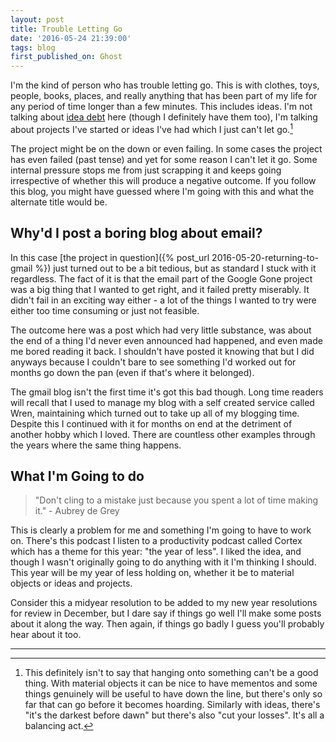 ```yaml
---
layout: post
title: Trouble Letting Go
date: '2016-05-24 21:39:00'
tags: blog
first_published_on: Ghost
---
```


I'm the kind of person who has trouble letting go. This is with clothes, toys, people, books, places, and really anything that has been part of my life for any period of time longer than a few minutes. This includes ideas. I'm not talking about [idea debt](http://jessicaabel.com/2016/01/27/idea-debt/) here (though I definitely have them too), I'm talking about projects I've started or ideas I've had which I just can't let go.[^1]

The project might be on the down or even failing. In some cases the project has even failed (past tense) and yet for some reason I can't let it go. Some internal pressure stops me from just scrapping it and keeps going irrespective of whether this will produce a negative outcome. If you follow this blog, you might have guessed where I'm going with this and what the alternate title would be.

## Why'd I post a boring blog about email?

In this case [the project in question]({% post_url 2016-05-20-returning-to-gmail %}) just turned out to be a bit tedious, but as standard I stuck with it regardless. The fact of it is that the email part of the Google Gone project was a big thing that I wanted to get right, and it failed pretty miserably. It didn't fail in an exciting way either - a lot of the things I wanted to try were either too time consuming or just not feasible.

The outcome here was a post which had very little substance, was about the end of a thing I'd never even announced had happened, and even made me bored reading it back. I shouldn't have posted it knowing that but I did anyways because I couldn't bare to see something I'd worked out for months go down the pan (even if that's where it belonged).

The gmail blog isn't the first time it's got this bad though. Long time readers will recall that I used to manage my blog with a self created service called Wren, maintaining which turned out to take up all of my blogging time. Despite this I continued with it for months on end at the detriment of another hobby which I loved. There are countless other examples through the years where the same thing happens.

## What I'm Going to do

> "Don't cling to a mistake just because you spent a lot of time making it." - Aubrey de Grey

This is clearly a problem for me and something I'm going to have to work on. There's this podcast I listen to a productivity podcast called Cortex which has a theme for this year: "the year of less". I liked the idea, and though I wasn't originally going to do anything with it I'm thinking I should. This year will be my year of less holding on, whether it be to material objects or ideas and projects.

Consider this a midyear resolution to be added to my new year resolutions for review in December, but I dare say if things go well I'll make some posts about it along the way. Then again, if things go badly I guess you'll probably hear about it too.

----

[^1]: This definitely isn't to say that hanging onto something can't be a good thing. With material objects it can be nice to have mementos and some things genuinely will be useful to have down the line, but there's only so far that can go before it becomes hoarding. Similarly with ideas, there's "it's the darkest before dawn" but there's also "cut your losses". It's all a balancing act.
